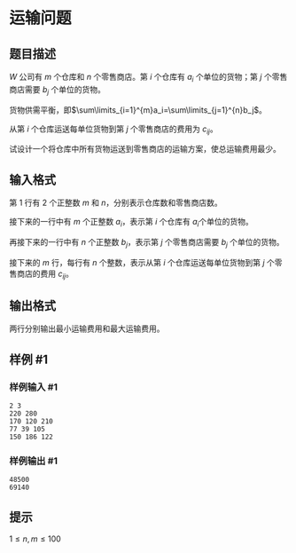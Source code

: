 # 运输问题

## 题目描述

$W$ 公司有 $m$ 个仓库和 $n$ 个零售商店。第 $i$ 个仓库有 $a_i$ 个单位的货物；第 $j$ 个零售商店需要 $b_j$ 个单位的货物。


货物供需平衡，即$\sum\limits_{i=1}^{m}a_i=\sum\limits_{j=1}^{n}b_j$。


从第 $i$ 个仓库运送每单位货物到第 $j$ 个零售商店的费用为 $c_{ij}$​​ 。


试设计一个将仓库中所有货物运送到零售商店的运输方案，使总运输费用最少。


## 输入格式

第 $1$ 行有 $2$ 个正整数 $m$ 和 $n$，分别表示仓库数和零售商店数。


接下来的一行中有 $m$ 个正整数 $a_i$，表示第 $i$ 个仓库有 $a_i$个单位的货物。


再接下来的一行中有 $n$ 个正整数 $b_j$，表示第 $j$ 个零售商店需要 $b_j$ 个单位的货物。


接下来的 $m$ 行，每行有 $n$ 个整数，表示从第 $i$ 个仓库运送每单位货物到第 $j$ 个零售商店的费用 $c_{ij}$。


## 输出格式

两行分别输出最小运输费用和最大运输费用。


## 样例 #1

### 样例输入 #1
```
2 3
220 280
170 120 210
77 39 105
150 186 122
```

### 样例输出 #1

```
48500
69140
```

## 提示

$1 \leq n, m \leq 100$

